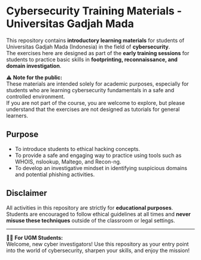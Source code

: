 # Cybersecurity Training Materials - Universitas Gadjah Mada

This repository contains **introductory learning materials** for students of Universitas Gadjah Mada (Indonesia) in the field of **cybersecurity**.  
The exercises here are designed as part of the **early training sessions** for students to practice basic skills in **footprinting, reconnaissance, and domain investigation**.

⚠️ **Note for the public:**  
These materials are intended solely for academic purposes, especially for students who are learning cybersecurity fundamentals in a safe and controlled environment.  
If you are not part of the course, you are welcome to explore, but please understand that the exercises are not designed as tutorials for general learners.  

## Purpose
- To introduce students to ethical hacking concepts.  
- To provide a safe and engaging way to practice using tools such as WHOIS, nslookup, Maltego, and Recon-ng.  
- To develop an investigative mindset in identifying suspicious domains and potential phishing activities.  

## Disclaimer
All activities in this repository are strictly for **educational purposes**.  
Students are encouraged to follow ethical guidelines at all times and **never misuse these techniques** outside of the classroom or legal settings.

---

👨‍🎓 **For UGM Students:**  
Welcome, new cyber investigators! Use this repository as your entry point into the world of cybersecurity, sharpen your skills, and enjoy the mission!  
